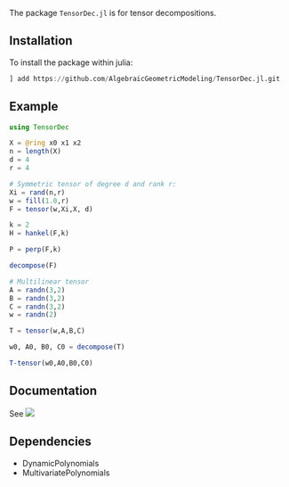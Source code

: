 The package `TensorDec.jl` is for tensor decompositions.

## Installation

To install the package within julia:

```julia
] add https://github.com/AlgebraicGeometricModeling/TensorDec.jl.git
```

## Example

```julia
using TensorDec

X = @ring x0 x1 x2 
n = length(X)
d = 4
r = 4

# Symmetric tensor of degree d and rank r:
Xi = rand(n,r)
w = fill(1.0,r)
F = tensor(w,Xi,X, d)

k = 2
H = hankel(F,k)

P = perp(F,k)

decompose(F)

# Multilinear tensor
A = randn(3,2)
B = randn(3,2)
C = randn(3,2)
w = randn(2)

T = tensor(w,A,B,C)

w0, A0, B0, C0 = decompose(T)

T-tensor(w0,A0,B0,C0)

```

## Documentation

See [![](https://img.shields.io/badge/docs-latest-blue.svg)](https://AlgebraicGeometricModeling.github.io/TensorDec.jl/docs)
    

## Dependencies

- DynamicPolynomials
- MultivariatePolynomials
